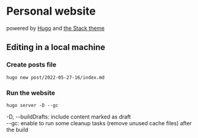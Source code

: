 # Personal website

powered by [Hugo](https://gohugo.io) and [the Stack theme](https://github.com/CaiJimmy/hugo-theme-stack)

## Editing in a local machine

### Create posts file

```
hugo new post/2022-05-27-16/index.md
```

### Run the website

```
hugo server -D --gc
```

-D, --buildDrafts: include content marked as draft  
--gc: enable to run some cleanup tasks (remove unused cache files) after the build